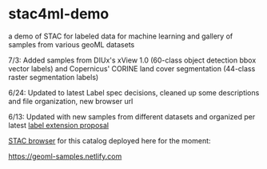 # stac4ml-demo
a demo of STAC for labeled data for machine learning and gallery of samples from various geoML datasets

7/3: Added samples from DIUx's xView 1.0 (60-class object detection bbox vector labels) and Copernicus' CORINE land cover segmentation (44-class raster segmentation labels)

6/24: Updated to latest Label spec decisions, cleaned up some descriptions and file organization, new browser url 

6/13: Updated with new samples from different datasets and organized per latest [label extension proposal](https://github.com/radiantearth/stac-spec/tree/dev/extensions/label)

[STAC browser](https://github.com/radiantearth/stac-browser) for this catalog deployed here for the moment: 

https://geoml-samples.netlify.com
